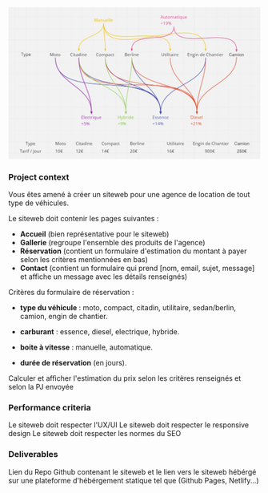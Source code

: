 ![reservation](./res/reservation.jpg)
### Project context
Vous êtes amené à créer un siteweb pour une agence de location de tout type de véhicules.

Le siteweb doit contenir les pages suivantes :

- **Accueil** (bien représentative pour le siteweb)
- **Gallerie** (regroupe l'ensemble des produits de l'agence)
- **Réservation** (contient un formulaire d'estimation du montant à payer selon les critères mentionnées en bas)
- **Contact** (contient un formulaire qui prend [nom, email, sujet, message] et affiche un message avec les détails renseignés)
​

Critères du formulaire de réservation :

- **type du véhicule** : moto, compact, citadin, utilitaire, sedan/berlin, camion, engin de chantier.

- **carburant** : essence, diesel, electrique, hybride.

- **boite à vitesse** : manuelle, automatique.

- **durée de réservation** (en jours).

Calculer et afficher l'estimation du prix selon les critères renseignés et selon la PJ envoyée

### Performance criteria
Le siteweb doit respecter l'UX/UI
Le siteweb doit respecter le responsive design
Le siteweb doit respecter les normes du SEO

### Deliverables
Lien du Repo Github contenant le siteweb et le lien vers le siteweb hébérgé sur une plateforme d'hébérgement statique tel que (Github Pages, Netlify...)